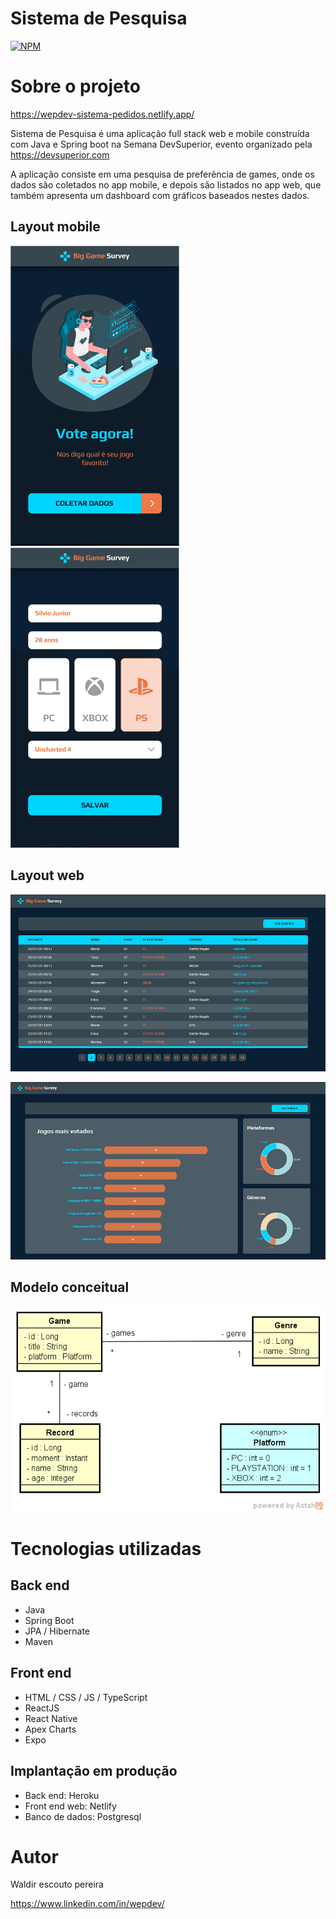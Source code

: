 # Sistema de Pesquisa 
[![NPM](https://img.shields.io/npm/l/react)](https://github.com/wep1980/Sistema-de-pesquisa/blob/master/LICENSE) 

# Sobre o projeto

https://wepdev-sistema-pedidos.netlify.app/

Sistema de Pesquisa é uma aplicação full stack web e mobile construída com Java e Spring boot na Semana DevSuperior, evento organizado pela https://devsuperior.com

A aplicação consiste em uma pesquisa de preferência de games, onde os dados são coletados no app mobile, e depois são listados no app web, que também apresenta um dashboard com gráficos baseados nestes dados.

## Layout mobile
![Mobile 1](https://github.com/acenelio/assets/raw/main/sds1/mobile1.png) ![Mobile 2](https://github.com/acenelio/assets/raw/main/sds1/mobile2.png)

## Layout web
![Web 1](https://github.com/acenelio/assets/raw/main/sds1/web1.png)

![Web 2](https://github.com/acenelio/assets/raw/main/sds1/web2.png)

## Modelo conceitual
![Modelo Conceitual](https://github.com/acenelio/assets/raw/main/sds1/modelo-conceitual.png)

# Tecnologias utilizadas
## Back end
- Java
- Spring Boot
- JPA / Hibernate
- Maven
## Front end
- HTML / CSS / JS / TypeScript
- ReactJS
- React Native
- Apex Charts
- Expo
## Implantação em produção
- Back end: Heroku
- Front end web: Netlify
- Banco de dados: Postgresql


# Autor

Waldir escouto pereira

https://www.linkedin.com/in/wepdev/
